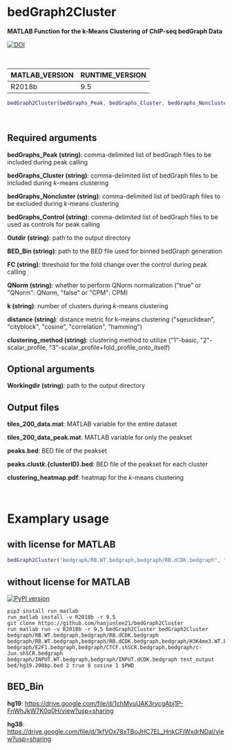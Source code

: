 # bedGraph2Cluster
**MATLAB Function for the k-Means Clustering of ChIP-seq bedGraph Data**

[![DOI](https://zenodo.org/badge/526668850.svg)](https://zenodo.org/badge/latestdoi/526668850)

<br/>

| MATLAB_VERSION  | RUNTIME_VERSION |
| ------------- | ------------- |
| R2018b | 9.5 |

```MATLAB
bedGraph2Cluster(bedGraphs_Peak, bedGraphs_Cluster, bedGraphs_Noncluster, bedGraphs_Control, Outdir, BED_Bin, FC, QNorm, k, distance, clustering_method, Workingdir)
```

<br/>

## Required arguments
**bedGraphs_Peak (string)**: comma-delimited list of bedGraph files to be included during peak calling

**bedGraphs_Cluster (string)**: comma-delimited list of bedGraph files to be included during *k*-means clustering

**bedGraphs_Noncluster (string)**: comma-delimited list of bedGraph files to be excluded during *k*-means clustering

**bedGraphs_Control (string)**: comma-delimited list of bedGraph files to be used as controls for peak calling

**Outdir (string)**: path to the output directory

**BED_Bin (string)**: path to the BED file used for binned bedGraph generation

**FC (string)**: threshold for the fold change over the control during peak calling

**QNorm (string)**: whether to perform QNorm normalization ("true" or "QNorm": QNorm, "false" or "CPM": CPM)

**k (string)**: number of clusters during *k*-means clustering

**distance (string)**: distance metric for k-means clustering ("sqeuclidean", "cityblock", "cosine", "correlation", "hamming")

**clustering_method (string)**: clustering method to utilize ("1"-basic, "2"-scalar_profile, "3"-scalar_profile+fold_profile_onto_itself)

## Optional arguments
**Workingdir (string)**: path to the output directory

## Output files
**tiles_200_data.mat**: MATLAB variable for the entire dataset

**tiles_200_data_peak.mat**: MATLAB variable for only the peakset

**peaks.bed**: BED file of the peakset

**peaks.clust${k}.${clusterID}.bed**: BED file of the peakset for each cluster

**clustering_heatmap.pdf**: heatmap for the *k*-means clustering

<br/>

# Examplary usage
## with license for MATLAB
```MATLAB
bedGraph2Cluster("bedgraph/RB.WT.bedgraph,bedgraph/RB.dCDK.bedgraph", "bedgraph/RB.WT.bedgraph,bedgraph/RB.dCDK.bedgraph,bedgraph/H3K4me3.WT.bedgraph,bedgraph/H3K4me3.dCDK.bedgraph,bedgraph/H3K4me.WT.bedgraph,bedgraph/H3K4me.dCDK.bedgraph,bedgraph/H3K27ac.WT.bedgraph,bedgraph/H3K27ac.dCDK.bedgraph", "bedgraph/E2F1.bedgraph,bedgraph/CTCF.shSCR.bedgraph,bedgraph/c-Jun.shSCR.bedgraph", "bedgraph/INPUT.WT.bedgraph,bedgraph/INPUT.dCDK.bedgraph", "test_output", "bed/hg19.200bp.bed", "2", "true", "8", "cosine", "1", "../")
```

## without license for MATLAB
[![PyPI version](https://badge.fury.io/py/run_matlab.svg)](https://badge.fury.io/py/run_matlab)
```shell
pip3 install run_matlab
run_matlab install -v R2018b -r 9.5
git clone https://github.com/hanjunlee21/bedGraph2Cluster
run_matlab run -v R2018b -r 9.5 bedGraph2Cluster bedGraph2Cluster bedgraph/RB.WT.bedgraph,bedgraph/RB.dCDK.bedgraph bedgraph/RB.WT.bedgraph,bedgraph/RB.dCDK.bedgraph,bedgraph/H3K4me3.WT.bedgraph,bedgraph/H3K4me3.dCDK.bedgraph,bedgraph/H3K4me.WT.bedgraph,bedgraph/H3K4me.dCDK.bedgraph,bedgraph/H3K27ac.WT.bedgraph,bedgraph/H3K27ac.dCDK.bedgraph bedgraph/E2F1.bedgraph,bedgraph/CTCF.shSCR.bedgraph,bedgraph/c-Jun.shSCR.bedgraph bedgraph/INPUT.WT.bedgraph,bedgraph/INPUT.dCDK.bedgraph test_output bed/hg19.200bp.bed 2 true 8 cosine 1 $PWD
```

## BED_Bin

**hg19**: https://drive.google.com/file/d/1chMyuUAK3rycgAbj1P-FnWhJkW7K0q0H/view?usp=sharing

**hg38**: https://drive.google.com/file/d/1kfVOx78xTBoJHC7EL_HnkCFiWxdrNDal/view?usp=sharing
